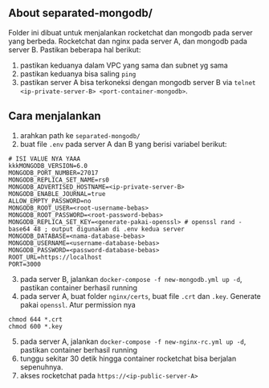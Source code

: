 ## About separated-mongodb/

Folder ini dibuat untuk menjalankan rocketchat dan mongodb pada server yang berbeda. Rocketchat dan nginx pada server A, dan mongodb pada server B. Pastikan beberapa hal berikut:

1. pastikan keduanya dalam VPC yang sama dan subnet yg sama
2. pastikan keduanya bisa saling `ping` 
3. pastikan server A bisa terkoneksi dengan mongodb server B via `telnet <ip-private-server-B> <port-container-mongodb>`.

## Cara menjalankan 

1. arahkan path ke `separated-mongodb/`
2. buat file `.env` pada server A dan B yang berisi variabel berikut:
```
# ISI VALUE NYA YAAA
kkkMONGODB_VERSION=6.0
MONGODB_PORT_NUMBER=27017
MONGODB_REPLICA_SET_NAME=rs0
MONGODB_ADVERTISED_HOSTNAME=<ip-private-server-B>
MONGODB_ENABLE_JOURNAL=true
ALLOW_EMPTY_PASSWORD=no
MONGODB_ROOT_USER=<root-username-bebas>
MONGODB_ROOT_PASSWORD=<root-password-bebas>
MONGODB_REPLICA_SET_KEY=<generate-pakai-openssl> # openssl rand -base64 48 ; output digunakan di .env kedua server
MONGODB_DATABASE=<nama-database-bebas>
MONGODB_USERNAME=<username-database-bebas>
MONGODB_PASSWORD=<password-database-bebas>
ROOT_URL=https://localhost
PORT=3000
```
3. pada server B, jalankan `docker-compose -f new-mongodb.yml up -d`, pastikan container berhasil running
4. pada server A, buat folder `nginx/certs`, buat file `.crt` dan `.key`. Generate pakai `openssl`. Atur permission nya 
```
chmod 644 *.crt
chmod 600 *.key
```
5. pada server A, jalankan `docker-compose -f new-nginx-rc.yml up -d`, pastikan container berhasil running
6. tunggu sekitar 30 detik hingga container rocketchat bisa berjalan sepenuhnya. 
7. akses rocketchat pada `https://<ip-public-server-A>`
